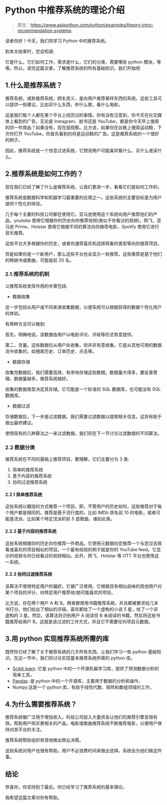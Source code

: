 # Python 中推荐系统的理论介绍

> 原文：<https://www.askpython.com/python/examples/theory-intro-recommendation-systems>

读者你好！今天，我们将学习 Python 中的推荐系统。

到本文结束时，您会知道:

它是什么，它们如何工作，需求是什么，它们的分类，需要哪些 python 模块，等等。所以，读完这篇文章，了解推荐系统的所有基础知识。我们开始吧

## 1.什么是推荐系统？

推荐系统，或称推荐系统，顾名思义，是向用户推荐某样东西的系统。这些工具可以提供一些建议，比如买什么东西，听什么歌，看什么电影。

这是我们每个人都在某个平台上经历过的事情。你有没有注意到，你今天在社交媒体上看到的广告，无论是 Instagram、脸书还是 YouTube，都是你今天早上搜索的同一件商品？如果没有，现在就观察。比方说，如果你在谷歌上搜索运动鞋，下次你打开 YouTube，你首先看到的将是运动鞋的广告。这是推荐系统的一个很好的例子。

因此，推荐系统是一个信息过滤系统，它预测用户可能喜欢看什么、买什么或读什么。

## 2.推荐系统是如何工作的？

现在我们已经了解了什么是推荐系统，让我们更进一步，看看它们是如何工作的。

推荐系统是数据科学和机器学习最重要的应用之一。这些系统的主要目标是为用户提供个性化的体验。

几乎每个主要的科技公司都在使用它。亚马逊使用这个系统向用户推荐他们的产品，youtube 使用它根据你的历史向你推荐视频(类似于你看过的视频)，网飞，亚马逊 Prime，Hotstar 使用它根据不同的算法向你推荐电影，Spotify 使用它进行音乐推荐。

这些平台大多根据你的历史，或者你通常喜欢和选择观看的类型等向你推荐项目。

但是如果你是一个新用户，那么这些平台也会显示一些推荐。这些推荐是基于他们的畅销书或歌曲，可能是前 20 名。

### 2.1.推荐系统的机制

让推荐系统发挥作用的步骤包括:

*   数据收集

这一步包括从用户或不同来源收集数据，以便系统可以根据获得的数据个性化用户的体验。

有两种方法可以做到:

首先，明确地说。该数据由用户以电影评论、评级等形式有意提供。

第二，含蓄。这些数据仅从用户处收集，但并非有意收集。它是从其他可用的数据流中收集的，如搜索历史、订单历史、点击等。

*   数据存储

收集完数据后，我们需要高效、有序地存储这些数据。数据量大得多，要妥善管理。数据量越多，推荐系统越好。

收集的数据类型决定其存储。它可能是一个标准的 SQL 数据库，也可能没有 SQL 数据库。

*   数据过滤

存储数据后，下一步是过滤数据。我们需要过滤数据以提取相关信息，这将有助于做出最终建议。

使用现有的几种算法之一来过滤数据。我们将在下一节讨论过滤数据的不同算法。

### 2.2 数据分类

推荐系统在不同的基础上推荐项目，要理解，它们主要分为 3 类:

1.  简单的推荐系统
2.  基于内容的推荐系统
3.  协同过滤推荐系统

#### 2.2.1 简单推荐系统

这些系统以概括的方式推荐一个项目。即，不管用户的历史如何，这些推荐对于每个用户都是相同的。推荐是基于流行度的，比如 IMDb 排名前 10 的电影，或者可能是流派，比如某个特定流派的前 5 首歌曲，诸如此类。

#### 2.2.2 基于内容的推荐系统

这些系统根据你的历史向你推荐一件商品。它使用元数据向您推荐一个与您过去观看或喜欢的项目相似的项目。一个最有经验的例子就是你的 YouTube feed。它显示的视频与你已经看过的视频相似。此外，网飞、Hotstar 等 OTT 平台也使用这一系统。

#### 2.2.3 协同过滤推荐系统

该算法不使用特定用户的偏好。它被广泛使用。它根据具有相似品味的其他用户对某个项目的评分，向特定用户推荐他/她可能喜欢的项目。

比方说，存在两个用户 A 和 B。两者都使用书籍推荐系统，并且都被要求给几本书打分。他们给出了相似的评级。喜欢都给了一个虚构的小说 5 星，给了一个非虚构的 3 星。然后，该算法将识别用户 A 阅读但 B 未阅读的书籍，然后将这些书籍推荐给用户 B。这就是该过滤的工作方式，并且它不需要任何项目元数据。

## 3.用 python 实现推荐系统所需的库

既然你已经了解了关于推荐系统的几乎所有东西。让我们学习一些 python 基础知识。在这一节中，我们将讨论实现基本推荐系统所需的 python 库。

*   [Scikit learn](https://www.askpython.com/python/examples/k-fold-cross-validation) :它是 python 中的一个开源机器学习库，提供了预测数据分析的简单工具。
*   [Pandas](https://www.askpython.com/python-modules/pandas/python-pandas-module-tutorial) :是 python 中的一个开源库，主要用于数据的分析和操作。
*   Numpy:这是一个 python 库，有助于线性代数、矩阵和数组领域的工作。

## 4.为什么需要推荐系统？

推荐系统被广泛用于增加收入。科技公司投入大量资金让他们的推荐引擎变得有效。帮助用户购买更相关的产品。电影或歌曲推荐系统不断推荐电影，以便用户保持对其平台的关注。

推荐系统帮助组织有效地做出商业决策。

这些系统对用户也很有帮助。用户不必浪费时间来做出选择。系统会为他们做这件事。

## 结论

恭喜你，你坚持到了最后。你已经学习了推荐系统的基本理论。

我希望这篇文章对你有帮助。